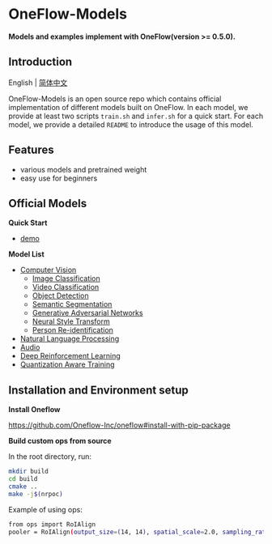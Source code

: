 # OneFlow-Models
**Models and examples implement with OneFlow(version >= 0.5.0).**

## Introduction
English | [简体中文](/README_zh-CN.md)

OneFlow-Models is an open source repo which contains official implementation of different models built on OneFlow. In each model, we provide at least two scripts `train.sh` and `infer.sh` for a quick start. For each model, we provide a detailed `README` to introduce the usage of this model.

## Features
- various models and pretrained weight
- easy use for beginners

## Official Models
**Quick Start**

- [demo](/demo/)

**Model List**
- [Computer Vision](/vision/)
  - [Image Classification](/vision/classification/image/)
  - [Video Classification](/vision/classification/video/)
  - [Object Detection](/vision/detection/)
  - [Semantic Segmentation](/vision/segmentation/)
  - [Generative Adversarial Networks](/vision/gan/)
  - [Neural Style Transform](/vision/style_transform/)
  - [Person Re-identification](/vision/reid/)
- [Natural Language Processing](/nlp/)
- [Audio](/audio/)
- [Deep Reinforcement Learning](/deep_reinforcement_learning/)
- [Quantization Aware Training](/quantization/)

## Installation and Environment setup
**Install Oneflow**

https://github.com/Oneflow-Inc/oneflow#install-with-pip-package

**Build custom ops from source**

In the root directory, run:
```bash
mkdir build
cd build
cmake ..
make -j$(nrpoc)
```
Example of using ops:
```bash
from ops import RoIAlign
pooler = RoIAlign(output_size=(14, 14), spatial_scale=2.0, sampling_ratio=2)
```

